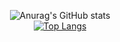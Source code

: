 <div align="center">
  
![Anurag's GitHub stats](https://github-readme-stats.vercel.app/api?username=Jeongseulho&show_icons=true&theme=radical)  
[![Top Langs](https://github-readme-stats.vercel.app/api/top-langs/?username=Jeongseulho&layout=compact)](https://github.com/delay-100/github-readme-stats)

</div>
